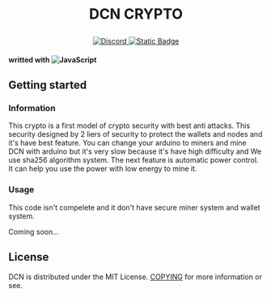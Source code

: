 <h1 align="center">
   <p>
        <b>DCN CRYPTO</b>
    </p>
</h1>
<p align="center">    
    <a href="https://discord.com/invite/3b4PRyGSsQ">
        <img alt="Discord" src="https://img.shields.io/discord/1188480869825007626?style=for-the-badge&logo=discord&labelColor=%23000000&color=%23a60000">
    </a>
   <a> </a>
    <a href="https://t.me/Dragoncoin_DCN">
        <img alt="Static Badge" src="https://img.shields.io/badge/Telegram-2CA5E0?style=for-the-badge&logo=Telegram">
    </a>
</p>

#### writted with ![JavaScript](https://img.shields.io/badge/javascript-%23323330.svg?style=for-the-badge&logo=javascript&logoColor=%23F7DF1E)

## Getting started

### Information
This crypto is a first model of crypto security with best anti attacks.
This security designed by 2 liers of security to protect the wallets and nodes and it's have best feature.
You can change your arduino to miners and mine DCN with arduino but it's very slow because it's have high difficulty and
We use sha256 algorithm system. The next feature is automatic power control. It can help you use the power with low energy 
to mine it.

### Usage 
This code isn't compelete and it don't have secure miner system and wallet system.

Coming soon...

## License
DCN is distributed under the MIT License.
[COPYING](https://github.com/rezaee33626/DragonCoin/blob/main/LICENSE) for more information or see.
